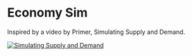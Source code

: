 # Economy Sim
Inspired by a video by Primer, Simulating Supply and Demand.

[![Simulating Supply and Demand](https://img.youtube.com/vi/PNtKXWNKGN8/0.jpg)](https://youtu.be/PNtKXWNKGN8)
